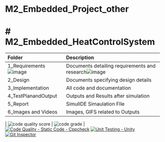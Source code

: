 # M2_Embedded_Project_other

# # M2_Embedded_HeatControlSystem

|**Folder**|**Description**|
| :- | :- |
|1_Requirements![image](https://user-images.githubusercontent.com/94283305/144180706-1628b82b-cc2e-4aca-8f84-b4083cc389d0.png)| Documents detailing requirements and research![image](https://user-images.githubusercontent.com/94283305/144180890-f1aa3c90-0420-4349-8a47-e11cb4514bbf.png)
|2_Design|Documents specifying design details|
|3_Implementation|All code and documentation|
|4_TestPlanandOutput|Outputs and Results after simulation|
|5_Report|SimulIDE Simaulation FIle|
|6_Images and Videos|Images, GIFS related to Outputs|

| ![code quality score](https://api.codiga.io/project/30170/score/svg) | ![code grade](https://api.codiga.io/project/30170/status/svg) |
[![Code Quality - Static Code - Cppcheck](https://github.com/priyankasonawane111/M2_Embedded_Project_other/actions/workflows/cppcheck.yml/badge.svg)](https://github.com/priyankasonawane111/M2_Embedded_Project_other/actions/workflows/cppcheck.yml)
[![Unit Testing - Unity](https://github.com/priyankasonawane111/M2_Embedded_Project_other/actions/workflows/unity.yml/badge.svg)](https://github.com/priyankasonawane111/M2_Embedded_Project_other/actions/workflows/unity.yml)
[![Git Inspector](https://github.com/priyankasonawane111/M2_Embedded_Project_other/actions/workflows/Git_inspector.yml/badge.svg)](https://github.com/priyankasonawane111/M2_Embedded_Project_other/actions/workflows/Git_inspector.yml)
